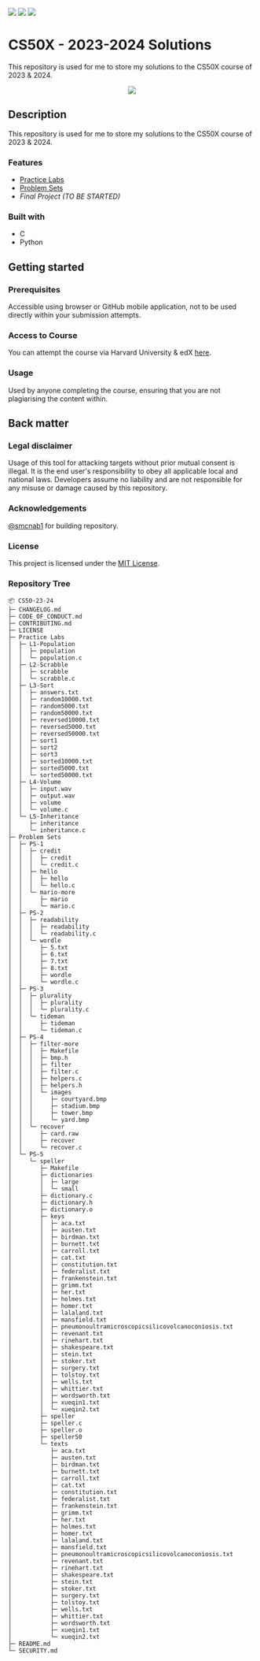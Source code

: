 ![](https://img.shields.io/github/contributors/smcnab1/CS50-23-24) 
![](https://img.shields.io/github/last-commit/smcnab1/CS50-23-24) 
![](https://img.shields.io/github/issues/smcnab1/CS50-23-24) 


# CS50X - 2023-2024 Solutions

This repository is used for me to store my solutions to the CS50X course of 2023 & 2024.

<div align="center">
  <kbd>
    <img src="https://pll.harvard.edu/sites/default/files/course/CS50x_business_4_revised.png" />
  </kbd>
</div>

## Description

This repository is used for me to store my solutions to the CS50X course of 2023 & 2024.

### Features

- [Practice Labs](https://github.com/smcnab1/CS50-23-24/tree/main/Practice%20Labs)
- [Problem Sets](https://github.com/smcnab1/CS50-23-24/tree/main/Problem%20Sets)
- *Final Project (TO BE STARTED)*

### Built with

- C
- Python

## Getting started

### Prerequisites

Accessible using browser or GitHub mobile application, not to be used directly within your submission attempts.

### Access to Course

You can attempt the course via Harvard University & edX [here](https://pll.harvard.edu/course/cs50-introduction-computer-science).

### Usage

Used by anyone completing the course, ensuring that you are not plagiarising the content within.

## Back matter

### Legal disclaimer

Usage of this tool for attacking targets without prior mutual consent is illegal. It is the end user's responsibility to obey all applicable local and national laws. Developers assume no liability and are not responsible for any misuse or damage caused by this repository.

### Acknowledgements

[@smcnab1](https://github.com/smcnab1) for building repository.

### License

This project is licensed under the [MIT License](LICENSE.md).

### Repository Tree
```
📦 CS50-23-24
├─ CHANGELOG.md
├─ CODE_OF_CONDUCT.md
├─ CONTRIBUTING.md
├─ LICENSE
├─ Practice Labs
│  ├─ L1-Population
│  │  ├─ population
│  │  └─ population.c
│  ├─ L2-Scrabble
│  │  ├─ scrabble
│  │  └─ scrabble.c
│  ├─ L3-Sort
│  │  ├─ answers.txt
│  │  ├─ random10000.txt
│  │  ├─ random5000.txt
│  │  ├─ random50000.txt
│  │  ├─ reversed10000.txt
│  │  ├─ reversed5000.txt
│  │  ├─ reversed50000.txt
│  │  ├─ sort1
│  │  ├─ sort2
│  │  ├─ sort3
│  │  ├─ sorted10000.txt
│  │  ├─ sorted5000.txt
│  │  └─ sorted50000.txt
│  ├─ L4-Volume
│  │  ├─ input.wav
│  │  ├─ output.wav
│  │  ├─ volume
│  │  └─ volume.c
│  └─ L5-Inheritance
│     ├─ inheritance
│     └─ inheritance.c
├─ Problem Sets
│  ├─ PS-1
│  │  ├─ credit
│  │  │  ├─ credit
│  │  │  └─ credit.c
│  │  ├─ hello
│  │  │  ├─ hello
│  │  │  └─ hello.c
│  │  └─ mario-more
│  │     ├─ mario
│  │     └─ mario.c
│  ├─ PS-2
│  │  ├─ readability
│  │  │  ├─ readability
│  │  │  └─ readability.c
│  │  └─ wordle
│  │     ├─ 5.txt
│  │     ├─ 6.txt
│  │     ├─ 7.txt
│  │     ├─ 8.txt
│  │     ├─ wordle
│  │     └─ wordle.c
│  ├─ PS-3
│  │  ├─ plurality
│  │  │  ├─ plurality
│  │  │  └─ plurality.c
│  │  └─ tideman
│  │     ├─ tideman
│  │     └─ tideman.c
│  ├─ PS-4
│  │  ├─ filter-more
│  │  │  ├─ Makefile
│  │  │  ├─ bmp.h
│  │  │  ├─ filter
│  │  │  ├─ filter.c
│  │  │  ├─ helpers.c
│  │  │  ├─ helpers.h
│  │  │  └─ images
│  │  │     ├─ courtyard.bmp
│  │  │     ├─ stadium.bmp
│  │  │     ├─ tower.bmp
│  │  │     └─ yard.bmp
│  │  └─ recover
│  │     ├─ card.raw
│  │     ├─ recover
│  │     └─ recover.c
│  └─ PS-5
│     └─ speller
│        ├─ Makefile
│        ├─ dictionaries
│        │  ├─ large
│        │  └─ small
│        ├─ dictionary.c
│        ├─ dictionary.h
│        ├─ dictionary.o
│        ├─ keys
│        │  ├─ aca.txt
│        │  ├─ austen.txt
│        │  ├─ birdman.txt
│        │  ├─ burnett.txt
│        │  ├─ carroll.txt
│        │  ├─ cat.txt
│        │  ├─ constitution.txt
│        │  ├─ federalist.txt
│        │  ├─ frankenstein.txt
│        │  ├─ grimm.txt
│        │  ├─ her.txt
│        │  ├─ holmes.txt
│        │  ├─ homer.txt
│        │  ├─ lalaland.txt
│        │  ├─ mansfield.txt
│        │  ├─ pneumonoultramicroscopicsilicovolcanoconiosis.txt
│        │  ├─ revenant.txt
│        │  ├─ rinehart.txt
│        │  ├─ shakespeare.txt
│        │  ├─ stein.txt
│        │  ├─ stoker.txt
│        │  ├─ surgery.txt
│        │  ├─ tolstoy.txt
│        │  ├─ wells.txt
│        │  ├─ whittier.txt
│        │  ├─ wordsworth.txt
│        │  ├─ xueqin1.txt
│        │  └─ xueqin2.txt
│        ├─ speller
│        ├─ speller.c
│        ├─ speller.o
│        ├─ speller50
│        └─ texts
│           ├─ aca.txt
│           ├─ austen.txt
│           ├─ birdman.txt
│           ├─ burnett.txt
│           ├─ carroll.txt
│           ├─ cat.txt
│           ├─ constitution.txt
│           ├─ federalist.txt
│           ├─ frankenstein.txt
│           ├─ grimm.txt
│           ├─ her.txt
│           ├─ holmes.txt
│           ├─ homer.txt
│           ├─ lalaland.txt
│           ├─ mansfield.txt
│           ├─ pneumonoultramicroscopicsilicovolcanoconiosis.txt
│           ├─ revenant.txt
│           ├─ rinehart.txt
│           ├─ shakespeare.txt
│           ├─ stein.txt
│           ├─ stoker.txt
│           ├─ surgery.txt
│           ├─ tolstoy.txt
│           ├─ wells.txt
│           ├─ whittier.txt
│           ├─ wordsworth.txt
│           ├─ xueqin1.txt
│           └─ xueqin2.txt
├─ README.md
└─ SECURITY.md
```
